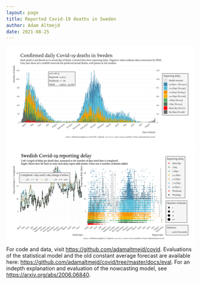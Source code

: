 ```yaml
---
layout: page
title: Reported Covid-19 deaths in Sweden
author: Adam Altmejd
date: 2021-08-25
---
```


![Graph of Swedish Covid-19 deaths with reporting delay.](deaths_lag_sweden_2021-08-25.png "Swedish Covid-19 deaths.")
![Graph of Swedish Covid-19 reporting delay in daily deaths.](lag_trend_sweden_2021-08-25.png "Trend in Swedish Covid-19 mortality reporting delay.")
For code and data, visit <https://github.com/adamaltmejd/covid>.
Evaluations of the statistical model and the old constant average forecast are available here: <https://github.com/adamaltmejd/covid/tree/master/docs/eval>.
For an indepth explanation and evaluation of the nowcasting model, see <https://arxiv.org/abs/2006.06840>.
